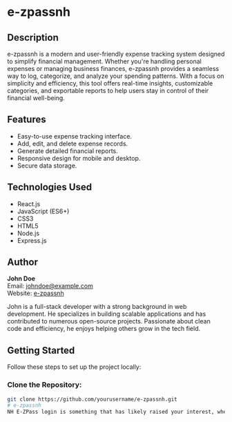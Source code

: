 # e-zpassnh

## Description
e-zpassnh is a modern and user-friendly expense tracking system designed to simplify financial management. Whether you're handling personal expenses or managing business finances, e-zpassnh provides a seamless way to log, categorize, and analyze your spending patterns. With a focus on simplicity and efficiency, this tool offers real-time insights, customizable categories, and exportable reports to help users stay in control of their financial well-being.

## Features
- Easy-to-use expense tracking interface.
- Add, edit, and delete expense records.
- Generate detailed financial reports.
- Responsive design for mobile and desktop.
- Secure data storage.

## Technologies Used
- React.js
- JavaScript (ES6+)
- CSS3
- HTML5
- Node.js
- Express.js

## Author
**John Doe**  
Email: johndoe@example.com  
Website: [e-zpassnh](https://e-zpassnh.com)  

John is a full-stack developer with a strong background in web development. He specializes in building scalable applications and has contributed to numerous open-source projects. Passionate about clean code and efficiency, he enjoys helping others grow in the tech field.

## Getting Started
Follow these steps to set up the project locally:

### Clone the Repository:
```sh
git clone https://github.com/yourusername/e-zpassnh.git
# e-zpassnh
NH E-ZPass login is something that has likely raised your interest, whether you are a New Hampshire regular or venturing there for the first time. It is an advanced electronic toll collection system designed with the intention of improving user experience.

